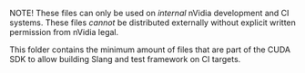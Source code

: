 NOTE! These files can only be used on *internal* nVidia development and CI systems. These files *cannot* be distributed externally without explicit written permission from nVidia legal. 

This folder contains the minimum amount of files that are part of the CUDA SDK to allow building Slang and test framework on CI targets.

